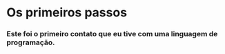 # Os primeiros passos

### Este foi o primeiro contato que eu tive com uma linguagem de programação.
